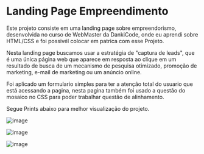 # Landing Page Empreendimento


Este projeto consiste em uma landing page sobre empreendorismo, desenvolvida no curso de WebMaster da DankiCode, onde eu aprendi sobre HTML/CSS e foi possivél colocar em patrica com esse Projeto.

Nesta landing page buscamos usar a estratégia de "captura de leads", que é uma única página web que aparece em resposta ao clique em um resultado de busca de um mecanismo de pesquisa otimizado, promoção de marketing, e-mail de marketing ou um anúncio online.

Foi aplicado um formulario simples para ter a atenção total do usuario que está acessando a pagina, nesta pagina também foi usado a questão do mosaico no CSS para poder trabalhar questão de alinhamento.

Segue Prints abaixo para melhor visualização do projeto.


![image](https://user-images.githubusercontent.com/65768376/128267544-b3f61406-a0ef-40e4-94af-bed8d3abb3db.png)

![image](https://user-images.githubusercontent.com/65768376/128267587-03e5b1f5-af6f-4136-a7f2-70c3a4494fef.png)

![image](https://user-images.githubusercontent.com/65768376/128267622-6c7b6c36-7ff6-4040-b5a5-35e3aaa39c78.png)








